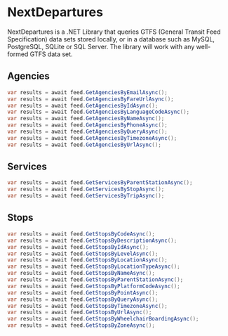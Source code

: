 # NextDepartures

NextDepartures is a .NET Library that queries GTFS (General 
Transit Feed Specification) data sets stored locally, or in a 
database such as MySQL, PostgreSQL, SQLite or SQL Server. The 
library will work with any well-formed GTFS data set.

## Agencies

```csharp
var results = await feed.GetAgenciesByEmailAsync();
var results = await feed.GetAgenciesByFareUrlAsync();
var results = await feed.GetAgenciesByIdAsync();
var results = await feed.GetAgenciesByLanguageCodeAsync();
var results = await feed.GetAgenciesByNameAsync();
var results = await feed.GetAgenciesByPhoneAsync();
var results = await feed.GetAgenciesByQueryAsync();
var results = await feed.GetAgenciesByTimezoneAsync();
var results = await feed.GetAgenciesByUrlAsync();
```

## Services

```csharp
var results = await feed.GetServicesByParentStationAsync();
var results = await feed.GetServicesByStopAsync();
var results = await feed.GetServicesByTripAsync();
```

## Stops

```csharp
var results = await feed.GetStopsByCodeAsync();
var results = await feed.GetStopsByDescriptionAsync();
var results = await feed.GetStopsByIdAsync();
var results = await feed.GetStopsByLevelAsync();
var results = await feed.GetStopsByLocationAsync();
var results = await feed.GetStopsByLocationTypeAsync();
var results = await feed.GetStopsByNameAsync();
var results = await feed.GetStopsByParentStationAsync();
var results = await feed.GetStopsByPlatformCodeAsync();
var results = await feed.GetStopsByPointAsync();
var results = await feed.GetStopsByQueryAsync();
var results = await feed.GetStopsByTimezoneAsync();
var results = await feed.GetStopsByUrlAsync();
var results = await feed.GetStopsByWheelchairBoardingAsync();
var results = await feed.GetStopsByZoneAsync();
```